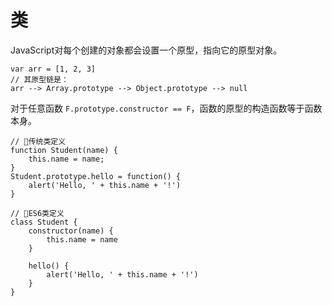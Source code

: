 # 类

JavaScript对每个创建的对象都会设置一个原型，指向它的原型对象。
```
var arr = [1, 2, 3]
// 其原型链是：
arr --> Array.prototype --> Object.prototype --> null
```

对于任意函数 `F.prototype.constructor == F`，函数的原型的构造函数等于函数本身。

```
// 传统类定义
function Student(name) {
    this.name = name;
}
Student.prototype.hello = function() {
    alert('Hello, ' + this.name + '!')
}

// ES6类定义
class Student {
    constructor(name) {
        this.name = name
    }

    hello() {
        alert('Hello, ' + this.name + '!')
    }
}
```